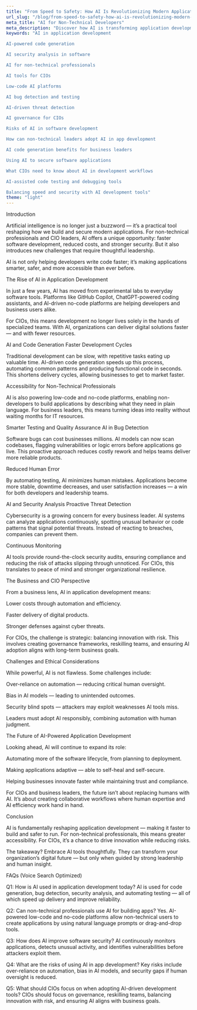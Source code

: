 ```yaml
---
title: "From Speed to Safety: How AI Is Revolutionizing Modern Application Building"
url_slug: "/blog/from-speed-to-safety-how-ai-is-revolutionizing-modern-application-building"
meta_title: "AI for Non-Technical Developers"
meta_description: "Discover how AI is transforming application development — from accelerating code generation to enhancing security analysis — and what it means for business leaders and non-technical professionals...."
keywords: "AI in application development

AI-powered code generation

AI security analysis in software

AI for non-technical professionals

AI tools for CIOs

Low-code AI platforms

AI bug detection and testing

AI-driven threat detection

AI governance for CIOs

Risks of AI in software development

How can non-technical leaders adopt AI in app development

AI code generation benefits for business leaders

Using AI to secure software applications

What CIOs need to know about AI in development workflows

AI-assisted code testing and debugging tools

Balancing speed and security with AI development tools"
theme: "light"
---
```


Introduction

Artificial intelligence is no longer just a buzzword — it’s a practical tool reshaping how we build and secure modern applications. For non-technical professionals and CIO leaders, AI offers a unique opportunity: faster software development, reduced costs, and stronger security. But it also introduces new challenges that require thoughtful leadership.

AI is not only helping developers write code faster; it’s making applications smarter, safer, and more accessible than ever before.

The Rise of AI in Application Development

In just a few years, AI has moved from experimental labs to everyday software tools. Platforms like GitHub Copilot, ChatGPT-powered coding assistants, and AI-driven no-code platforms are helping developers and business users alike.

For CIOs, this means development no longer lives solely in the hands of specialized teams. With AI, organizations can deliver digital solutions faster — and with fewer resources.

AI and Code Generation
Faster Development Cycles

Traditional development can be slow, with repetitive tasks eating up valuable time. AI-driven code generation speeds up this process, automating common patterns and producing functional code in seconds. This shortens delivery cycles, allowing businesses to get to market faster.

Accessibility for Non-Technical Professionals

AI is also powering low-code and no-code platforms, enabling non-developers to build applications by describing what they need in plain language. For business leaders, this means turning ideas into reality without waiting months for IT resources.

Smarter Testing and Quality Assurance
AI in Bug Detection

Software bugs can cost businesses millions. AI models can now scan codebases, flagging vulnerabilities or logic errors before applications go live. This proactive approach reduces costly rework and helps teams deliver more reliable products.

Reduced Human Error

By automating testing, AI minimizes human mistakes. Applications become more stable, downtime decreases, and user satisfaction increases — a win for both developers and leadership teams.

AI and Security Analysis
Proactive Threat Detection

Cybersecurity is a growing concern for every business leader. AI systems can analyze applications continuously, spotting unusual behavior or code patterns that signal potential threats. Instead of reacting to breaches, companies can prevent them.

Continuous Monitoring

AI tools provide round-the-clock security audits, ensuring compliance and reducing the risk of attacks slipping through unnoticed. For CIOs, this translates to peace of mind and stronger organizational resilience.

The Business and CIO Perspective

From a business lens, AI in application development means:

Lower costs through automation and efficiency.

Faster delivery of digital products.

Stronger defenses against cyber threats.

For CIOs, the challenge is strategic: balancing innovation with risk. This involves creating governance frameworks, reskilling teams, and ensuring AI adoption aligns with long-term business goals.

Challenges and Ethical Considerations

While powerful, AI is not flawless. Some challenges include:

Over-reliance on automation — reducing critical human oversight.

Bias in AI models — leading to unintended outcomes.

Security blind spots — attackers may exploit weaknesses AI tools miss.

Leaders must adopt AI responsibly, combining automation with human judgment.

The Future of AI-Powered Application Development

Looking ahead, AI will continue to expand its role:

Automating more of the software lifecycle, from planning to deployment.

Making applications adaptive — able to self-heal and self-secure.

Helping businesses innovate faster while maintaining trust and compliance.

For CIOs and business leaders, the future isn’t about replacing humans with AI. It’s about creating collaborative workflows where human expertise and AI efficiency work hand in hand.

Conclusion

AI is fundamentally reshaping application development — making it faster to build and safer to run. For non-technical professionals, this means greater accessibility. For CIOs, it’s a chance to drive innovation while reducing risks.

The takeaway? Embrace AI tools thoughtfully. They can transform your organization’s digital future — but only when guided by strong leadership and human insight.

FAQs (Voice Search Optimized)

Q1: How is AI used in application development today?
AI is used for code generation, bug detection, security analysis, and automating testing — all of which speed up delivery and improve reliability.

Q2: Can non-technical professionals use AI for building apps?
Yes. AI-powered low-code and no-code platforms allow non-technical users to create applications by using natural language prompts or drag-and-drop tools.

Q3: How does AI improve software security?
AI continuously monitors applications, detects unusual activity, and identifies vulnerabilities before attackers exploit them.

Q4: What are the risks of using AI in app development?
Key risks include over-reliance on automation, bias in AI models, and security gaps if human oversight is reduced.

Q5: What should CIOs focus on when adopting AI-driven development tools?
CIOs should focus on governance, reskilling teams, balancing innovation with risk, and ensuring AI aligns with business goals.
